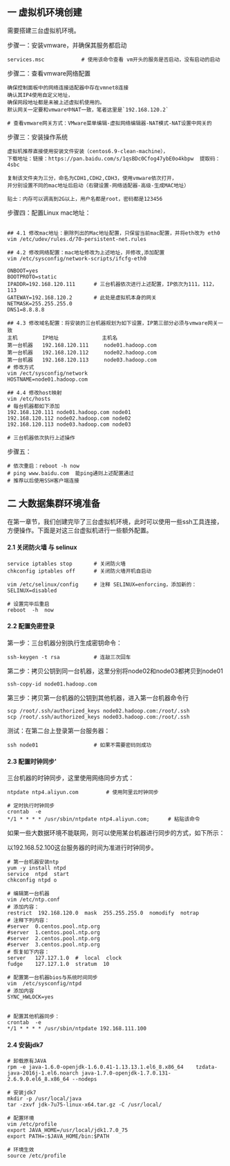 ## 一 虚拟机环境创建

需要搭建三台虚拟机环境。  

步骤一：安装vmware，并确保其服务都启动
```
services.msc            # 使用该命令查看 vm开头的服务是否启动，没有启动的启动
```

步骤二：查看vmware网络配置
```
确保控制面板中的网络连接适配器中存在vmnet8连接
确认其IP4使用自定义地址，
确保网段地址都是未被上述虚拟机使用的。
默认网关一定要和vmware中NAT一致，笔者这里是`192.168.120.2` 

# 查看vmware网关方式：VMware菜单编辑-虚拟网络编辑器-NAT模式-NAT设置中网关的  
```

步骤三：安装操作系统
```
虚拟机推荐直接使用安装文件安装（centos6.9-clean-machine），
下载地址：链接：https://pan.baidu.com/s/1qsBDc0Cfog47ybE0o4kbpw  提取码：4sbc 

复制该文件夹为三分，命名为CDH1,CDH2,CDH3，使用vmware依次打开，
并分别设置不同的mac地址后启动（右键设置-网络适配器-高级-生成MAC地址） 

贴士：内存可以调高到2G以上，用户名都是root，密码都是123456   
```

步骤四：配置Linux mac地址：
```

## 4.1 修改mac地址：删除列出的Mac地址配置，只保留当前mac配置，并将eth改为 eth0
vim /etc/udev/rules.d/70-persistent-net.rules

## 4.2 修改网络配置：mac地址修改为上述地址，并修改,添加配置
vim /etc/sysconfig/network-scripts/ifcfg-eth0

ONBOOT=yes
BOOTPROTO=static
IPADDR=192.168.120.111      # 三台机器依次进行上述配置，IP依次为111，112，113
GATEWAY=192.168.120.2       # 此处是虚拟机本身的网关
NETMASK=255.255.255.0
DNS1=8.8.8.8

## 4.3 修改域名配置：将安装的三台机器规划为如下设置，IP第三部分必须与vmware网关一致
主机        IP地址              主机名
第一台机器	192.168.120.111     node01.hadoop.com
第一台机器	192.168.120.112	    node02.hadoop.com
第一台机器	192.168.120.113	    node03.hadoop.com
# 修改方式
vim /ect/sysconfig/network
HOSTNAME=node01.hadoop.com

## 4.4 修改host映射
vim /etc/hosts  
# 每台机器都如下添加 
192.168.120.111 node01.hadoop.com node01
192.168.120.112 node02.hadoop.com node02
192.168.120.113 node03.hadoop.com node03

# 三台机器依次执行上述操作
```

步骤五：
```
# 依次重启：reboot -h now
# ping www.baidu.com  能ping通则上述配置通过
# 推荐以后使用SSH客户端连接
```

## 二 大数据集群环境准备

在第一章节，我们创建完毕了三台虚拟机环境，此时可以使用一些ssh工具连接，方便操作。下面是对这三台虚拟机进行一些额外配置。 

#### 2.1 关闭防火墙 与 selinux

```
service iptables stop		# 关闭防火墙
chkconfig iptables off		# 关闭防火墙开机自启动

vim /etc/selinux/config		# 注释 SELINUX=enforcing，添加新的：SELINUX=disabled

# 设置完毕后重启
reboot  -h  now
```

#### 2.2 配置免密登录

第一步：三台机器分别执行生成密钥命令：
```
ssh-keygen -t rsa           # 连敲三次回车
```

第二步：拷贝公钥到同一台机器，这里分别将node02和node03都拷贝到node01
```
ssh-copy-id node01.hadoop.com
```

第三步：拷贝第一台机器的公钥到其他机器，进入第一台机器命令行
```
scp /root/.ssh/authorized_keys node02.hadoop.com:/root/.ssh
scp /root/.ssh/authorized_keys node03.hadoop.com:/root/.ssh
```

测试：在第二台上登录第一台服务器：
```
ssh node01                  # 如果不需要密码则成功
```

#### 2.3 配置时钟同步'

三台机器的时钟同步，这里使用网络同步方式：
```
ntpdate ntp4.aliyun.com         # 使用阿里云时钟同步

# 定时执行时钟同步
crontab  -e
*/1 * * * * /usr/sbin/ntpdate ntp4.aliyun.com;      # 粘贴该命令
```

如果一些大数据环境不能联网，则可以使用某台机器进行同步的方式，如下所示：  

以192.168.52.100这台服务器的时间为准进行时钟同步。  
```
# 第一台机器安装ntp
yum -y install ntpd         
service  ntpd  start
chkconfig ntpd o

# 编辑第一台机器
vim /etc/ntp.conf
# 添加内容：
restrict  192.168.120.0  mask  255.255.255.0  nomodify  notrap
# 注释下列内容：
#server  0.centos.pool.ntp.org
#server  1.centos.pool.ntp.org
#server  2.centos.pool.ntp.org
#server  3.centos.pool.ntp.org
# 恢复如下内容：
server   127.127.1.0  #  local  clock
fudge    127.127.1.0  stratum  10

# 配置第一台机器bios与系统时间同步
vim  /etc/sysconfig/ntpd
# 添加内容
SYNC_HWLOCK=yes


# 配置其他机器同步：
crontab  -e
*/1 * * * * /usr/sbin/ntpdate 192.168.111.100
```

#### 2.4 安装jdk7

```
# 卸载原有JAVA
rpm -e java-1.6.0-openjdk-1.6.0.41-1.13.13.1.el6_8.x86_64    tzdata-java-2016j-1.el6.noarch java-1.7.0-openjdk-1.7.0.131-2.6.9.0.el6_8.x86_64 --nodeps

# 安装jdk7
mkdir -p /usr/local/java
tar -zxvf jdk-7u75-linux-x64.tar.gz -C /usr/local/

# 配置环境
vim /etc/profile
export JAVA_HOME=/usr/local/jdk1.7.0_75
export PATH=:$JAVA_HOME/bin:$PATH

# 环境生效
source /etc/profile
```